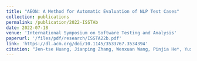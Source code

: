 ```yaml
---
title: "AEON: A Method for Automatic Evaluation of NLP Test Cases"
collection: publications
permalink: /publication/2022-ISSTAb
date: 2022-07-18
venue: 'International Symposium on Software Testing and Analysis'
paperurl: '/files/pdf/research/ISSTA22b.pdf'
link: 'https://dl.acm.org/doi/10.1145/3533767.3534394'
citation: "Jen-tse Huang, Jianping Zhang, Wenxuan Wang, Pinjia He*, Yuxin Su, Michael R. Lyu. <br><i>ISSTA'22: International Symposium on Software Testing and Analysis</i>"
---
```

